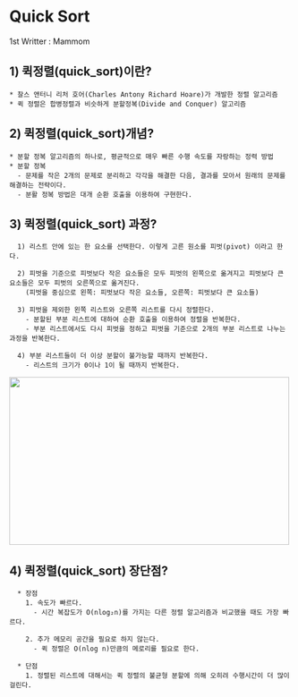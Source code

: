 # Quick Sort
1st Writter : Mammom

## 1) 퀵정렬(quick_sort)이란?
~~~
* 찰스 앤터니 리처 호어(Charles Antony Richard Hoare)가 개발한 정렬 알고리즘
* 퀵 정렬은 합병정렬과 비슷하게 분할정복(Divide and Conquer) 알고리즘
~~~
## 2) 퀵정렬(quick_sort)개념?
~~~
* 분할 정복 알고리즘의 하나로, 평균적으로 매우 빠른 수행 속도를 자랑하는 정력 방법
* 분할 정복
  - 문제를 작은 2개의 문제로 분리하고 각각을 해결한 다음, 결과를 모아서 원래의 문제를 해결하는 전략이다.
  - 분활 정복 방법은 대개 순환 호출을 이용하여 구현한다.
~~~

## 3) 퀵정렬(quick_sort) 과정?
~~~
  1) 리스트 안에 있는 한 요소를 선택한다. 이렇게 고른 원소를 피벗(pivot) 이라고 한다.
  
  2) 피벗을 기준으로 피벗보다 작은 요소들은 모두 피벗의 왼쪽으로 옮겨지고 피벗보다 큰 요소들은 모두 피벗의 오른쪽으로 옮겨진다. 
    (피벗을 중심으로 왼쪽: 피벗보다 작은 요소들, 오른쪽: 피벗보다 큰 요소들)
    
  3) 피벗을 제외한 왼쪽 리스트와 오른쪽 리스트를 다시 정렬한다.
    - 분할된 부분 리스트에 대하여 순환 호출을 이용하여 정렬을 반복한다.
    - 부분 리스트에서도 다시 피벗을 정하고 피벗을 기준으로 2개의 부분 리스트로 나누는과정을 반복한다.
    
  4) 부분 리스트들이 더 이상 분할이 불가능할 때까지 반복한다.
    - 리스트의 크기가 0이나 1이 될 때까지 반복한다. 
~~~
<img src= "https://user-images.githubusercontent.com/89181586/147576062-5d39cf08-bc59-4516-882f-8d019e985bb9.PNG" width="500" height="300"/>

## 4) 퀵정렬(quick_sort) 장단점?
~~~
  * 장점
    1. 속도가 빠르다.
      - 시간 복잡도가 O(nlog₂n)를 가지는 다른 정렬 알고리즘과 비교했을 때도 가장 빠르다.
      
    2. 추가 메모리 공간을 필요로 하지 않는다.
      - 퀵 정렬은 O(nlog n)만큼의 메로리를 필요로 한다.
  
  * 단점
    1. 정렬된 리스트에 대해서는 퀵 정렬의 불균형 분할에 의해 오히려 수행시간이 더 많이 걸린다.
~~~
